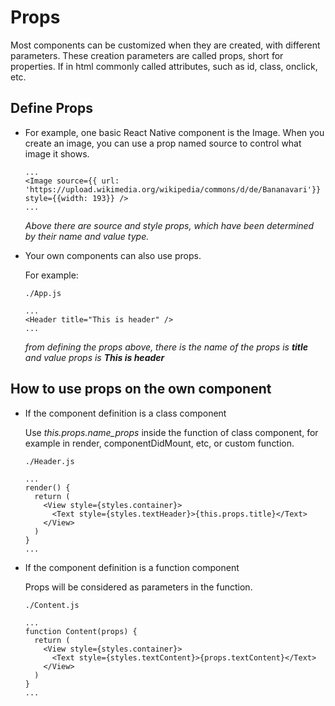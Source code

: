 # Props

Most components can be customized when they are created, with different parameters. These creation parameters are called props, short for properties.
If in html commonly called attributes, such as id, class, onclick, etc.

## Define Props

  - For example, one basic React Native component is the Image. When you create an image, you can use a prop named source to control what image it shows.

    ```
    ...
    <Image source={{ url: 'https://upload.wikimedia.org/wikipedia/commons/d/de/Bananavari'}} style={{width: 193}} />
    ...
    ```
    *Above there are source and style props, which have been determined by their name and value type.*

  - Your own components can also use props.

    For example:

    ```
    ./App.js

    ...
    <Header title="This is header" />
    ...
    ```
    *from defining the props above, there is the name of the props is **title** and value props is **This is header***


## How to use props on the own component

  - If the component definition is a class component

    Use *this.props.name_props* inside the function of class component, for example in render, componentDidMount, etc, or custom function.

    ```
    ./Header.js

    ...
    render() {
      return (
        <View style={styles.container}>
          <Text style={styles.textHeader}>{this.props.title}</Text>
        </View>
      )
    }
    ...
    ```

  - If the component definition is a function component

    Props will be considered as parameters in the function.

    ```
    ./Content.js

    ...
    function Content(props) {
      return (
        <View style={styles.container}>
          <Text style={styles.textContent}>{props.textContent}</Text>
        </View>
      )
    }
    ...
    ```
